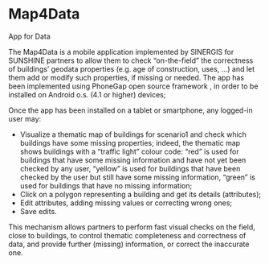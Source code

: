 # Map4Data	
App for Data

The Map4Data is a mobile application implemented by SINERGIS for SUNSHINE partners to allow them to check “on-the-field” the correctness of buildings’ geodata properties (e.g. age of construction, uses, …) and let them add or modify such properties, if missing or needed.
The app has been implemented using PhoneGap open source framework , in order to be installed on Android o.s. (4.1 or higher) devices; 

Once the app has been installed on a tablet or smartphone, any logged-in user may:
* Visualize a thematic map of buildings for scenario1 and check which buildings have some missing properties; indeed, the thematic map shows buildings with a “traffic light” colour code: “red” is used for buildings that have some missing information and have not yet been checked by any user, “yellow” is used for buildings that have been checked by the user but still have some missing information, “green” is used for buildings that have no missing information;
* Click on a polygon representing a building and get its details (attributes);
* Edit attributes, adding missing values or correcting wrong ones;
* Save edits.

This mechanism allows partners to perform fast visual checks on the field, close to buildings, to control thematic completeness and correctness of data, and provide further (missing) information, or correct the inaccurate one.
